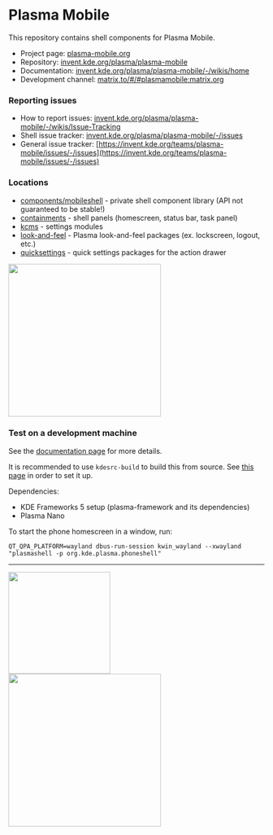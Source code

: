 <!--
- SPDX-FileCopyrightText: None 
- SPDX-License-Identifier: CC0-1.0
-->

# Plasma Mobile

This repository contains shell components for Plasma Mobile.

* Project page: [plasma-mobile.org](https://plasma-mobile.org)
* Repository: [invent.kde.org/plasma/plasma-mobile](https://invent.kde.org/plasma/plasma-mobile)
* Documentation: [invent.kde.org/plasma/plasma-mobile/-/wikis/home](https://invent.kde.org/plasma/plasma-mobile/-/wikis/home)
* Development channel: [matrix.to/#/#plasmamobile:matrix.org](https://matrix.to/#/#plasmamobile:matrix.org)

### Reporting issues
* How to report issues: [invent.kde.org/plasma/plasma-mobile/-/wikis/Issue-Tracking](https://invent.kde.org/plasma/plasma-mobile/-/wikis/Issue-Tracking)
* Shell issue tracker: [invent.kde.org/plasma/plasma-mobile/-/issues](https://invent.kde.org/plasma/plasma-mobile/-/issues)
* General issue tracker: [https://invent.kde.org/teams/plasma-mobile/issues/-/issues](https://invent.kde.org/teams/plasma-mobile/issues/-/issues)

### Locations
* [components/mobileshell](components/mobileshell) - private shell component library (API not guaranteed to be stable!)
* [containments](containments) - shell panels (homescreen, status bar, task panel)
* [kcms](kcms) - settings modules
* [look-and-feel](look-and-feel/contents) - Plasma look-and-feel packages (ex. lockscreen, logout, etc.)
* [quicksettings](quicksettings) - quick settings packages for the action drawer

<img src="https://plasma-mobile.org/screenshots/screenshot-2022-04-1.png" width=300px/>

### Test on a development machine

See the [documentation page](https://invent.kde.org/plasma/plasma-mobile/-/wikis/Building-and-Testing-Locally) for more details.

It is recommended to use `kdesrc-build` to build this from source. See [this page](https://community.kde.org/Get_Involved/development) in order to set it up.

Dependencies:
* KDE Frameworks 5 setup (plasma-framework and its dependencies)
* Plasma Nano

To start the phone homescreen in a window, run:
```
QT_QPA_PLATFORM=wayland dbus-run-session kwin_wayland --xwayland "plasmashell -p org.kde.plasma.phoneshell"
```

---

<img src="https://invent.kde.org/plasma/plasma-mobile/-/wikis/uploads/19a607bb68faa76bbc9f888e33a3aa9a/konqi-calling.png" width=200px>

<br/>

<img src="https://invent.kde.org/plasma/plasma-mobile/-/wikis/uploads/9238173a7cae1d8832d83350eda74f85/developers.png" width=300px>
